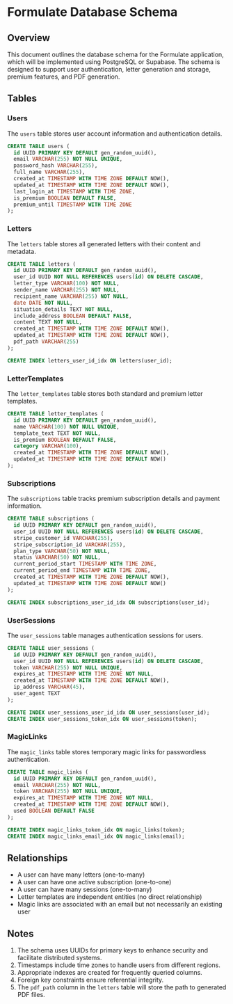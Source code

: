 # Formulate Database Schema

## Overview

This document outlines the database schema for the Formulate application, which will be implemented using PostgreSQL or Supabase. The schema is designed to support user authentication, letter generation and storage, premium features, and PDF generation.

## Tables

### Users

The `users` table stores user account information and authentication details.

```sql
CREATE TABLE users (
  id UUID PRIMARY KEY DEFAULT gen_random_uuid(),
  email VARCHAR(255) NOT NULL UNIQUE,
  password_hash VARCHAR(255),
  full_name VARCHAR(255),
  created_at TIMESTAMP WITH TIME ZONE DEFAULT NOW(),
  updated_at TIMESTAMP WITH TIME ZONE DEFAULT NOW(),
  last_login_at TIMESTAMP WITH TIME ZONE,
  is_premium BOOLEAN DEFAULT FALSE,
  premium_until TIMESTAMP WITH TIME ZONE
);
```

### Letters

The `letters` table stores all generated letters with their content and metadata.

```sql
CREATE TABLE letters (
  id UUID PRIMARY KEY DEFAULT gen_random_uuid(),
  user_id UUID NOT NULL REFERENCES users(id) ON DELETE CASCADE,
  letter_type VARCHAR(100) NOT NULL,
  sender_name VARCHAR(255) NOT NULL,
  recipient_name VARCHAR(255) NOT NULL,
  date DATE NOT NULL,
  situation_details TEXT NOT NULL,
  include_address BOOLEAN DEFAULT FALSE,
  content TEXT NOT NULL,
  created_at TIMESTAMP WITH TIME ZONE DEFAULT NOW(),
  updated_at TIMESTAMP WITH TIME ZONE DEFAULT NOW(),
  pdf_path VARCHAR(255)
);

CREATE INDEX letters_user_id_idx ON letters(user_id);
```

### LetterTemplates

The `letter_templates` table stores both standard and premium letter templates.

```sql
CREATE TABLE letter_templates (
  id UUID PRIMARY KEY DEFAULT gen_random_uuid(),
  name VARCHAR(100) NOT NULL UNIQUE,
  template_text TEXT NOT NULL,
  is_premium BOOLEAN DEFAULT FALSE,
  category VARCHAR(100),
  created_at TIMESTAMP WITH TIME ZONE DEFAULT NOW(),
  updated_at TIMESTAMP WITH TIME ZONE DEFAULT NOW()
);
```

### Subscriptions

The `subscriptions` table tracks premium subscription details and payment information.

```sql
CREATE TABLE subscriptions (
  id UUID PRIMARY KEY DEFAULT gen_random_uuid(),
  user_id UUID NOT NULL REFERENCES users(id) ON DELETE CASCADE,
  stripe_customer_id VARCHAR(255),
  stripe_subscription_id VARCHAR(255),
  plan_type VARCHAR(50) NOT NULL,
  status VARCHAR(50) NOT NULL,
  current_period_start TIMESTAMP WITH TIME ZONE,
  current_period_end TIMESTAMP WITH TIME ZONE,
  created_at TIMESTAMP WITH TIME ZONE DEFAULT NOW(),
  updated_at TIMESTAMP WITH TIME ZONE DEFAULT NOW()
);

CREATE INDEX subscriptions_user_id_idx ON subscriptions(user_id);
```

### UserSessions

The `user_sessions` table manages authentication sessions for users.

```sql
CREATE TABLE user_sessions (
  id UUID PRIMARY KEY DEFAULT gen_random_uuid(),
  user_id UUID NOT NULL REFERENCES users(id) ON DELETE CASCADE,
  token VARCHAR(255) NOT NULL UNIQUE,
  expires_at TIMESTAMP WITH TIME ZONE NOT NULL,
  created_at TIMESTAMP WITH TIME ZONE DEFAULT NOW(),
  ip_address VARCHAR(45),
  user_agent TEXT
);

CREATE INDEX user_sessions_user_id_idx ON user_sessions(user_id);
CREATE INDEX user_sessions_token_idx ON user_sessions(token);
```

### MagicLinks

The `magic_links` table stores temporary magic links for passwordless authentication.

```sql
CREATE TABLE magic_links (
  id UUID PRIMARY KEY DEFAULT gen_random_uuid(),
  email VARCHAR(255) NOT NULL,
  token VARCHAR(255) NOT NULL UNIQUE,
  expires_at TIMESTAMP WITH TIME ZONE NOT NULL,
  created_at TIMESTAMP WITH TIME ZONE DEFAULT NOW(),
  used BOOLEAN DEFAULT FALSE
);

CREATE INDEX magic_links_token_idx ON magic_links(token);
CREATE INDEX magic_links_email_idx ON magic_links(email);
```

## Relationships

- A user can have many letters (one-to-many)
- A user can have one active subscription (one-to-one)
- A user can have many sessions (one-to-many)
- Letter templates are independent entities (no direct relationship)
- Magic links are associated with an email but not necessarily an existing user

## Notes

1. The schema uses UUIDs for primary keys to enhance security and facilitate distributed systems.
2. Timestamps include time zones to handle users from different regions.
3. Appropriate indexes are created for frequently queried columns.
4. Foreign key constraints ensure referential integrity.
5. The `pdf_path` column in the `letters` table will store the path to generated PDF files.
